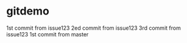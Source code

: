 # gitdemo
1st commit from issue123
2ed commit from issue123
3rd commit from issue123
1st commit from master
